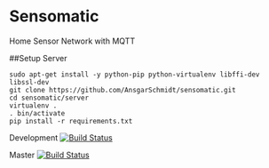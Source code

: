 # Sensomatic

Home Sensor Network with MQTT

##Setup Server

````
sudo apt-get install -y python-pip python-virtualenv libffi-dev libssl-dev
git clone https://github.com/AnsgarSchmidt/sensomatic.git
cd sensomatic/server
virtualenv .
. bin/activate
pip install -r requirements.txt
````

Development [![Build Status](https://travis-ci.org/AnsgarSchmidt/sensomatic.svg?branch=development)](https://travis-ci.org/AnsgarSchmidt/sensomatic)

Master [![Build Status](https://travis-ci.org/AnsgarSchmidt/sensomatic.svg?branch=master)](https://travis-ci.org/AnsgarSchmidt/sensomatic)